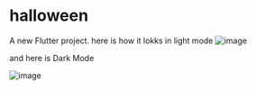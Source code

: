 # halloween

A new Flutter project.
here is how it lokks in light mode 
![image](https://github.com/user-attachments/assets/571878a8-b5c6-4f8f-ba37-b5c5f71fba0f)

and here is Dark Mode 

![image](https://github.com/user-attachments/assets/c8a8d1f2-97c0-4e31-985a-cf96ddd32d6c)

